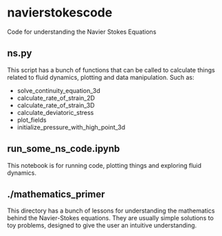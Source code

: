 # navierstokescode
Code for understanding the Navier Stokes Equations

## ns.py
This script has a bunch of functions that can be called to calculate things related to fluid dynamics, plotting and data manipulation. Such as:
  - solve_continuity_equation_3d  
  - calculate_rate_of_strain_2D  
  - calculate_rate_of_strain_3D  
  - calculate_deviatoric_stress  
  - plot_fields  
  - initialize_pressure_with_high_point_3d  

## run_some_ns_code.ipynb
This notebook is for running code, plotting things and exploring fluid dynamics.

## ./mathematics_primer
This directory has a bunch of lessons for understanding the mathematics behind the Navier-Stokes equations. They are usually simple solutions to toy problems, designed to give the user an intuitive understanding.